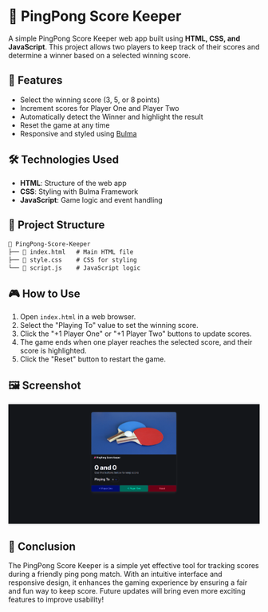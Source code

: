 # 🏓 PingPong Score Keeper

A simple PingPong Score Keeper web app built using **HTML, CSS, and JavaScript**. This project allows two players to keep track of their scores and determine a winner based on a selected winning score.

## 🚀 Features

- Select the winning score (3, 5, or 8 points)
- Increment scores for Player One and Player Two
- Automatically detect the Winner and highlight the result
- Reset the game at any time
- Responsive and styled using [Bulma](https://bulma.io/)

## 🛠️ Technologies Used

- **HTML**: Structure of the web app
- **CSS**: Styling with Bulma Framework
- **JavaScript**: Game logic and event handling

## 📂 Project Structure

```
📁 PingPong-Score-Keeper
├── 📄 index.html   # Main HTML file
├── 📄 style.css    # CSS for styling
└── 📄 script.js    # JavaScript logic
```

## 🎮 How to Use

1. Open `index.html` in a web browser.
2. Select the "Playing To" value to set the winning score.
3. Click the "+1 Player One" or "+1 Player Two" buttons to update scores.
4. The game ends when one player reaches the selected score, and their score is highlighted.
5. Click the "Reset" button to restart the game.

## 🖼️ Screenshot

![PingPong Score Keeper](images/screenshot.png)

## 🎯 Conclusion

The PingPong Score Keeper is a simple yet effective tool for tracking scores during a friendly ping pong match. With an intuitive interface and responsive design, it enhances the gaming experience by ensuring a fair and fun way to keep score. Future updates will bring even more exciting features to improve usability!
